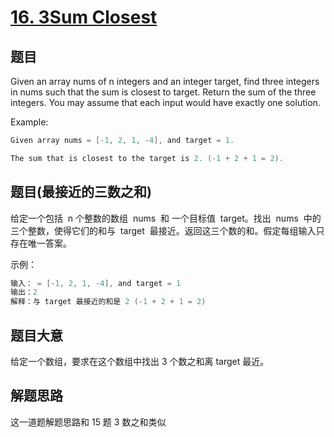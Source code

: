 # [16. 3Sum Closest](https://leetcode-cn.com/problems/3sum-closest/)

## 题目

Given an array nums of n integers and an integer target, find three integers in nums such that the sum is closest to target. Return the sum of the three integers. You may assume that each input would have exactly one solution.

Example:

```c
Given array nums = [-1, 2, 1, -4], and target = 1.

The sum that is closest to the target is 2. (-1 + 2 + 1 = 2).
```

## 题目(最接近的三数之和)

给定一个包括  n 个整数的数组  nums  和 一个目标值  target。找出  nums  中的三个整数，使得它们的和与  target  最接近。返回这三个数的和。假定每组输入只存在唯一答案。

示例：

```c
输入： = [-1, 2, 1, -4], and target = 1
输出：2
解释：与 target 最接近的和是 2 (-1 + 2 + 1 = 2)
```

## 题目大意

给定一个数组，要求在这个数组中找出 3 个数之和离 target 最近。

## 解题思路

这一道题解题思路和 15 题 3 数之和类似
